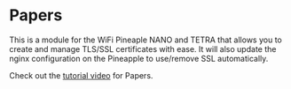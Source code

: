 # Papers
This is a module for the WiFi Pineaple NANO and TETRA that allows you to create and manage TLS/SSL certificates with ease.  It will also update the nginx configuration on the Pineapple to use/remove SSL automatically.

Check out the [tutorial video](https://www.youtube.com/watch?v=XQ6qmouMtS4) for Papers.
